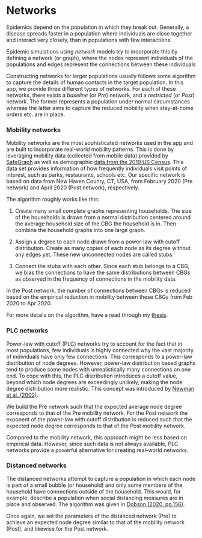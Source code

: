 # Networks
Epidemics depend on the population in which they break out. Generally, a
disease spreads faster in a population where individuals are close together 
and interact very closely, than in populations with
few interactions.

Epidemic simulations using *network* models try to incorporate this by defining
a network (or graph), where the nodes represent individuals of the populations
and edges represent the connections between these individuals

Constructing networks for larger populations usually follows some algorithm to
capture the details of human contacts in the target population. In this app, 
we provide three different types of networks. For each of these networks, there
exists a *baseline* (or *Pre*) network, and a *restricted* (or *Post*) network.
The former represents a population under normal circumstances whereas the 
latter aims to capture the reduced mobility when stay-at-home orders etc. are 
in place.

### Mobility networks
Mobility networks are the most sophisticated networks used in the app and are
built to incorporate real-world mobility patterns. This is done by leveraging
mobility data (collected from mobile data) provided by 
[SafeGraph](https://www.safegraph.com/covid-19-data-consortium) as well
as demographic 
[data from the 2019 US Census](https://www.safegraph.com/open-census-data). 
This data set provides information of how frequently individuals visit points 
of interest, such as parks, restaurants, schools etc. Our specific network is 
based on data from New Haven County, CT, USA, from February 2020 (Pre network) 
and April 2020 (Post network), respectively.

The algorithm roughly works like this:

1. Create many small complete graphs representing households. The size of the 
   households is drawn from a normal distribution centered around the average
   household size of the CBG the household is in. Then combine the household
   graphs into one large graph.
   
2. Assign a degree to each node drawn from a power-law with cutoff distribution. 
   Create as many copies of each node as its degree without any edges yet.
   These new unconnected nodes are called stubs.
   
3. Connect the stubs with each other. Since each stub belongs to a CBG, we bias 
   the connections to have the same distributions between CBGs as observed in 
   the frequency of connections in the mobility data.
   
In the Post network, the number of connections between CBGs is reduced based on
the empirical reduction in mobility between these CBGs from Feb 2020 to Apr 
2020.

For more details on the algorithm, have a read through my [thesis](https://github.com/leo-pfeiffer/epi-sim/blob/main/thesis.pdf).

### PLC networks
Power-law with cutoff (PLC) networks try to account for the fact that in most
populations, few individuals is highly connected why the 
vast majority of individuals have only few connections. This corresponds to a
power-law distribution of node degrees. However, power-law distribution based
graphs tend to produce some nodes with unrealistically many connections on one 
end. To cope with this, the PLC distribution introduces a cutoff value, beyond
which node degrees are exceedingly unlikely, making the node degree distribution
more realistic. This concept was introduced by 
[Newman et al. (2002)](https://doi.org/10.1073/pnas.012582999).

We build the Pre network such that the expected average node degree corresponds
to that of the Pre mobility network. For the Post network the exponent of the
power-law with cutoff distribution is reduced such that the expected node degree 
corresponds to that of the Post mobility network.

Compared to the mobility network, this approach might be less based on empirical
data. However, since such data is not always available, PLC networks provide
a powerful alternative for creating real-world networks.

### Distanced networks

The distanced networks attempt to capture a population in which each node
is part of a small bubble (or household) and only some members of the household
have connections outside of the household. This would, for example, describe
a population when social distancing measures are in place and observed.
The algorithm was given in
[Dobson (2020, pp.156)](http://simondobson.org/introduction-to-epidemics/distancing.html).

Once again, we set the parameters of the distanced network (Pre) to achieve
an expected node degree similar to that of the mobility network (Post), and 
likewise for the Post network.

